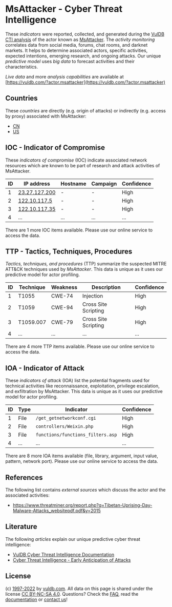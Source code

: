 # MsAttacker - Cyber Threat Intelligence

These _indicators_ were reported, collected, and generated during the [VulDB CTI analysis](https://vuldb.com/?kb.cti) of the actor known as [MsAttacker](https://vuldb.com/?actor.msattacker). The _activity monitoring_ correlates data from social media, forums, chat rooms, and darknet markets. It helps to determine associated actors, specific activities, expected intentions, emerging research, and ongoing attacks. Our unique _predictive model_ uses _big data_ to forecast activities and their characteristics.

_Live data_ and more _analysis capabilities_ are available at [https://vuldb.com/?actor.msattacker](https://vuldb.com/?actor.msattacker)

## Countries

These _countries_ are directly (e.g. origin of attacks) or indirectly (e.g. access by proxy) associated with MsAttacker:

* [CN](https://vuldb.com/?country.cn)
* [US](https://vuldb.com/?country.us)

## IOC - Indicator of Compromise

These _indicators of compromise_ (IOC) indicate associated network resources which are known to be part of research and attack activities of MsAttacker.

ID | IP address | Hostname | Campaign | Confidence
-- | ---------- | -------- | -------- | ----------
1 | [23.27.127.200](https://vuldb.com/?ip.23.27.127.200) | - | - | High
2 | [122.10.117.5](https://vuldb.com/?ip.122.10.117.5) | - | - | High
3 | [122.10.117.35](https://vuldb.com/?ip.122.10.117.35) | - | - | High
4 | ... | ... | ... | ...

There are 1 more IOC items available. Please use our online service to access the data.

## TTP - Tactics, Techniques, Procedures

_Tactics, techniques, and procedures_ (TTP) summarize the suspected MITRE ATT&CK techniques used by _MsAttacker_. This data is unique as it uses our predictive model for actor profiling.

ID | Technique | Weakness | Description | Confidence
-- | --------- | -------- | ----------- | ----------
1 | T1055 | CWE-74 | Injection | High
2 | T1059 | CWE-94 | Cross Site Scripting | High
3 | T1059.007 | CWE-79 | Cross Site Scripting | High
4 | ... | ... | ... | ...

There are 4 more TTP items available. Please use our online service to access the data.

## IOA - Indicator of Attack

These _indicators of attack_ (IOA) list the potential fragments used for technical activities like reconnaissance, exploitation, privilege escalation, and exfiltration by MsAttacker. This data is unique as it uses our predictive model for actor profiling.

ID | Type | Indicator | Confidence
-- | ---- | --------- | ----------
1 | File | `/get_getnetworkconf.cgi` | High
2 | File | `controllers/Weixin.php` | High
3 | File | `functions/functions_filters.asp` | High
4 | ... | ... | ...

There are 8 more IOA items available (file, library, argument, input value, pattern, network port). Please use our online service to access the data.

## References

The following list contains _external sources_ which discuss the actor and the associated activities:

* https://www.threatminer.org/report.php?q=Tibetan-Uprising-Day-Malware-Attacks_websitepdf.pdf&y=2015

## Literature

The following _articles_ explain our unique predictive cyber threat intelligence:

* [VulDB Cyber Threat Intelligence Documentation](https://vuldb.com/?kb.cti)
* [Cyber Threat Intelligence - Early Anticipation of Attacks](https://www.scip.ch/en/?labs.20201022)

## License

(c) [1997-2022](https://vuldb.com/?kb.changelog) by [vuldb.com](https://vuldb.com/?kb.about). All data on this page is shared under the license [CC BY-NC-SA 4.0](https://creativecommons.org/licenses/by-nc-sa/4.0/). Questions? Check the [FAQ](https://vuldb.com/?kb.faq), read the [documentation](https://vuldb.com/?kb) or [contact us](https://vuldb.com/?contact)!
